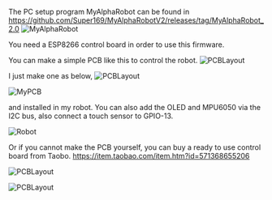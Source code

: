 The PC setup program MyAlphaRobot can be found in https://github.com/Super169/MyAlphaRobotV2/releases/tag/MyAlphaRobot_2.0
![MyAlphaRobot](https://raw.githubusercontent.com/Super169/images/master/RobotControlV2.0/MyAlphaRobot.png)

You need a ESP8266 control board in order to use this firmware.

You can make a simple PCB like this to control the robot.
![PCBLayout](https://raw.githubusercontent.com/Super169/images/master/RobotControlV2.0/PCBLayout.png)

I just make one as below, 
![PCBLayout](https://raw.githubusercontent.com/Super169/images/master/RobotControlV2.0/PCBLayout.png)

![MyPCB](https://raw.githubusercontent.com/Super169/images/master/RobotControlV2.0/MyPCB_1.png)


and installed in my robot.  You can also add the OLED and MPU6050 via the I2C bus, also connect a touch sensor to GPIO-13.

![Robot](https://raw.githubusercontent.com/Super169/images/master/RobotControlV2.0/MyPCB_2.png)


Or if you cannot make the PCB yourself, you can buy a ready to use control board from Taobo.
https://item.taobao.com/item.htm?id=571368655206

![PCBLayout](https://raw.githubusercontent.com/Super169/images/master/RobotControlV2.0/TB_01.png)

![PCBLayout](https://raw.githubusercontent.com/Super169/images/master/RobotControlV2.0/TB_02.png)